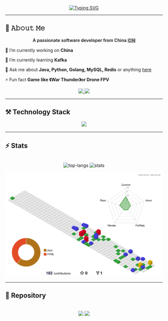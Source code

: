 <div align="center">
    <a href="https://git.io/typing-svg"><img
            src="https://readme-typing-svg.herokuapp.com?font=Pixelify+Sans&size=35&pause=1000&color=FF79AE&vCenter=true&width=435&lines=Hello!+Nice+to+see+you;"
            alt="Typing SVG" /></a>
</div>
<hr />
<h2>📖 𝙰𝚋𝚘𝚞𝚝 𝙼𝚎</h2>
<div align="center">
    <p style="font-size: 24;font-weight: 600;">A passionate software developer from China 🇨🇳</p>
</div>
<div align="left">
    <p>🔭 I’m currently working on <b>China</b></p>
    <p>🌱 I’m currently learning <b>Kafka</b></p>
    <p>💬 Ask me about <b>Java, Python, Golang, MySQL, Redis</b> or anything
        <a href="https://github.com/code2tan/code2tan/issues">here</a>
    </p>
    <p>
        ⚡ Fun fact <b>Game like 《War Thunder》or Drone FPV</b>
    </p>
</div>
<div align="center">
    <a href="mailto:495140477@qq.com">
        <img src="https://img.shields.io/badge/Gmail-333333?style=for-the-badge&logo=gmail&logoColor=white" />
    </a>
    <a href="https://www.workingcoder.work">
        <img src="https://img.shields.io/badge/Blogger-FF5722?style=for-the-badge&logo=blogger&logoColor=white" />
    </a>
</div>
<hr />
<h2>⚒️ Technology Stack</h2>
<div align="center" style="font-size: 24;">
    <img src="https://skillicons.dev/icons?i=java,python,go,c,js,ts,css,md,mysql,redis,mongodb,sqlite,spring,pytorch,react,
        rabbitmq,kafka,nginx,prometheus,git,github,maven,gradle,figma,idea,vscode,vim,linux">
</div>
<hr />
<h2>⚡ Stats</h2>
<br>
<div align="center">
    <img alt="top-langs" src="https://github-readme-stats.vercel.app/api/top-langs/?username=code2tan&show_icons=true
        &include_all_commits=true&theme=buefy&hide_border=true&hide=HTML&layout=donut&langs_count=8" />
    <img alt="stats"
        src="https://github-readme-stats.vercel.app/api?username=code2tan&theme=buefy&show_icons=true" />
</div>
<p align="center" >
	<picture>
	  <source media="(prefers-color-scheme: dark)"  srcset="https://raw.githubusercontent.com/code2tan/code2tan/output-3d-contrib/night.svg" />
	  <source media="(prefers-color-scheme: light)" srcset="https://raw.githubusercontent.com/code2tan/code2tan/output-3d-contrib/day.svg" />
	  <img alt="github profile contributions chart"    src="https://raw.githubusercontent.com/code2tan/code2tan/output-3d-contrib/day.svg" />
	</picture>
</p>

<hr />
<h2>🔺 Repository</h2>
<br>
<div align="center">
    <img align="center"
        src="https://github-readme-stats.vercel.app/api/pin/?username=code2tan&repo=ac-oj&theme=buefy" />
    <img align="center"
        src="https://github-readme-stats.vercel.app/api/pin/?username=code2tan&repo=AsyncStream&theme=buefy" />
</div>